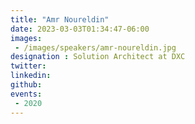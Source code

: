 ```yaml
---
title: "Amr Noureldin"
date: 2023-03-03T01:34:47-06:00
images: 
 - /images/speakers/amr-noureldin.jpg
designation : Solution Architect at DXC
twitter: 
linkedin: 
github: 
events:
 - 2020
---
```



